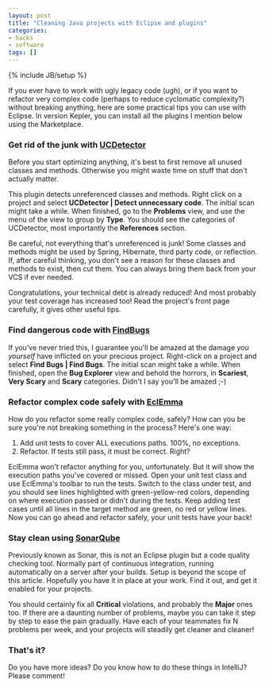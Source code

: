 ```yaml
---
layout: post
title: "Cleaning Java projects with Eclipse and plugins"
categories:
- hacks
- software
tags: []
---
```

{% include JB/setup %}

If you ever have to work with ugly legacy code (ugh),
or if you want to refactor very complex code (perhaps to reduce cyclomatic complexity?) without breaking anything,
here are some practical tips you can use with Eclipse.
In version Kepler,
you can install all the plugins I mention below using the Marketplace.

### Get rid of the junk with [UCDetector](http://www.ucdetector.org/)

Before you start optimizing anything,
it's best to first remove all unused classes and methods.
Otherwise you might waste time on stuff that don't actually matter.

This plugin detects unreferenced classes and methods.
Right click on a project
and select **UCDetector | Detect unnecessary code**.
The initial scan might take a while.
When finished,
go to the **Problems** view,
and use the menu of the view to group by **Type**.
You should see the categories of UCDetector,
most importantly the **References** section.

Be careful, not everything that's unreferenced is junk!
Some classes and methods might be used by Spring, Hibernate, third party code, or reflection.
If, after careful thinking,
you don't see a reason for these classes and methods to exist,
then cut them.
You can always bring them back from your VCS if ever needed.

Congratulations,
your technical debt is already reduced!
And most probably your test coverage has increased too!
Read the project's front page carefully,
it gives other useful tips.

### Find dangerous code with [FindBugs](http://findbugs.sourceforge.net/)

If you've never tried this,
I guarantee you'll be amazed at the damage *you yourself* have inflicted on your precious project.
Right-click on a project and select **Find Bugs | Find Bugs**.
The initial scan might take a while.
When finished,
open the **Bug Explorer** view and behold the horrors,
in **Scariest**, **Very Scary** and **Scary** categories.
Didn't I say you'll be amazed ;-)

### Refactor complex code safely with [EclEmma](http://www.eclemma.org/)

How do you refactor some really complex code, safely?
How can you be sure you're not breaking something in the process?
Here's one way:

1. Add unit tests to cover ALL executions paths. 100%, no exceptions.
2. Refactor. If tests still pass, it must be correct. Right?

EclEmma won't refactor anything for you, unfortunately.
But it will show the execution paths you've covered or missed.
Open your unit test class and use EclEmma's toolbar to run the tests.
Switch to the class under test,
and you should see lines highlighted with green-yellow-red colors,
depending on where execution passed or didn't during the tests.
Keep adding test cases until all lines in the target method are green,
no red or yellow lines.
Now you can go ahead and refactor safely,
your unit tests have your back!

### Stay clean using [SonarQube](http://www.sonarqube.org/)

Previously known as Sonar,
this is not an Eclipse plugin but a code quality checking tool.
Normally part of continuous integration,
running automatically on a server after your builds.
Setup is beyond the scope of this article.
Hopefully you have it in place at your work.
Find it out, and get it enabled for your projects.

You should certainly fix all **Critical** violations,
and probably the **Major** ones too.
If there are a daunting number of problems,
maybe you can take it step by step to ease the pain gradually.
Have each of your teammates fix N problems per week,
and your projects will steadily get cleaner and cleaner!

### That's it?

Do you have more ideas?
Do you know how to do these things in IntelliJ?
Please comment!
